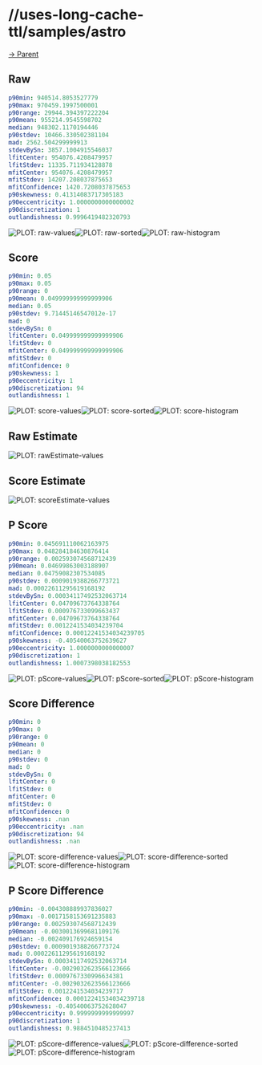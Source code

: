 
# //uses-long-cache-ttl/samples/astro

[→ Parent](../..)


## Raw


```yaml
p90min: 940514.8053527779
p90max: 970459.1997500001
p90range: 29944.394397222204
p90mean: 955214.9545598702
median: 948302.1170194446
p90stdev: 10466.330502381104
mad: 2562.504299999913
stdevBySn: 3857.1004915546037
lfitCenter: 954076.4208479957
lfitStdev: 11335.711934128878
mfitCenter: 954076.4208479957
mfitStdev: 14207.208037875653
mfitConfidence: 1420.7208037875653
p90skewness: 0.41314083717305183
p90eccentricity: 1.0000000000000002
p90discretization: 1
outlandishness: 0.9996419482320793

```

![PLOT: raw-values](./raw/values.svg)![PLOT: raw-sorted](./raw/sorted.svg)![PLOT: raw-histogram](./raw/histogram.svg)
## Score


```yaml
p90min: 0.05
p90max: 0.05
p90range: 0
p90mean: 0.049999999999999906
median: 0.05
p90stdev: 9.71445146547012e-17
mad: 0
stdevBySn: 0
lfitCenter: 0.049999999999999906
lfitStdev: 0
mfitCenter: 0.049999999999999906
mfitStdev: 0
mfitConfidence: 0
p90skewness: 1
p90eccentricity: 1
p90discretization: 94
outlandishness: 1

```

![PLOT: score-values](./score/values.svg)![PLOT: score-sorted](./score/sorted.svg)![PLOT: score-histogram](./score/histogram.svg)
## Raw Estimate

![PLOT: rawEstimate-values](./rawEstimate/values.svg)
## Score Estimate

![PLOT: scoreEstimate-values](./scoreEstimate/values.svg)
## P Score


```yaml
p90min: 0.045691110062163975
p90max: 0.048284184630876414
p90range: 0.002593074568712439
p90mean: 0.04699863003188907
median: 0.04759082307534085
p90stdev: 0.0009019388266773721
mad: 0.00022611295619168192
stdevBySn: 0.00034117492532063714
lfitCenter: 0.04709673764338764
lfitStdev: 0.000976733099663437
mfitCenter: 0.04709673764338764
mfitStdev: 0.0012241534034239704
mfitConfidence: 0.00012241534034239705
p90skewness: -0.40540063752639627
p90eccentricity: 1.0000000000000007
p90discretization: 1
outlandishness: 1.0007398038182553

```

![PLOT: pScore-values](./pScore/values.svg)![PLOT: pScore-sorted](./pScore/sorted.svg)![PLOT: pScore-histogram](./pScore/histogram.svg)
## Score Difference


```yaml
p90min: 0
p90max: 0
p90range: 0
p90mean: 0
median: 0
p90stdev: 0
mad: 0
stdevBySn: 0
lfitCenter: 0
lfitStdev: 0
mfitCenter: 0
mfitStdev: 0
mfitConfidence: 0
p90skewness: .nan
p90eccentricity: .nan
p90discretization: 94
outlandishness: .nan

```

![PLOT: score-difference-values](./score-difference/values.svg)![PLOT: score-difference-sorted](./score-difference/sorted.svg)![PLOT: score-difference-histogram](./score-difference/histogram.svg)
## P Score Difference


```yaml
p90min: -0.004308889937836027
p90max: -0.0017158153691235883
p90range: 0.002593074568712439
p90mean: -0.0030013699681109176
median: -0.002409176924659154
p90stdev: 0.0009019388266773724
mad: 0.00022611295619168192
stdevBySn: 0.00034117492532063714
lfitCenter: -0.0029032623566123666
lfitStdev: 0.0009767330996634381
mfitCenter: -0.0029032623566123666
mfitStdev: 0.0012241534034239717
mfitConfidence: 0.00012241534034239718
p90skewness: -0.40540063752628047
p90eccentricity: 0.9999999999999997
p90discretization: 1
outlandishness: 0.9884510485237413

```

![PLOT: pScore-difference-values](./pScore-difference/values.svg)![PLOT: pScore-difference-sorted](./pScore-difference/sorted.svg)![PLOT: pScore-difference-histogram](./pScore-difference/histogram.svg)